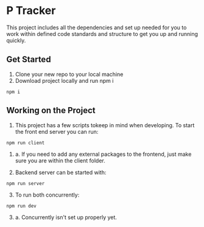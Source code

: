 # P Tracker

This project includes all the dependencies and set up needed for you to work within defined code standards and structure to get you up and running quickly.

## Get Started

1. Clone your new repo to your local machine
2. Download project locally and run npm i

```
npm i
```

## Working on the Project

1. This project has a few scripts tokeep in mind when developing. To start the front end server you can run:

```
npm run client
```

1. a. If you need to add any external packages to the frontend, just make sure you are within the client folder.

2. Backend server can be started with:

```
npm run server
```

3. To run both concurrently:

```
npm run dev
```

3. a. Concurrently isn't set up properly yet.
